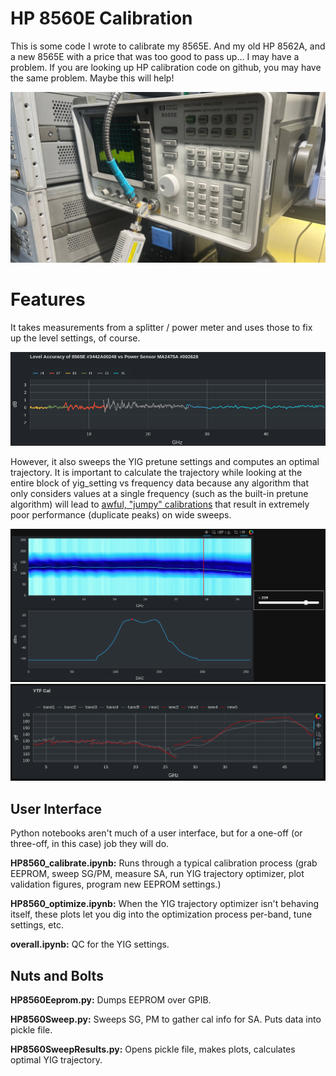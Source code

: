 # HP 8560E Calibration

This is some code I wrote to calibrate my 8565E. And my old HP 8562A, and a new 8565E with a price that was too good to pass up... I may have a problem. If you are looking up HP calibration code on github, you may have the same problem. Maybe this will help!

<img src="hp8565e.jpg">

# Features

It takes measurements from a splitter / power meter and uses those to fix up the level settings, of course. 

<img src="8565e_3442A00248/248_level_accuracy.png">

However, it also sweeps the YIG pretune settings and computes an optimal trajectory. It is important to calculate the trajectory while looking at the entire block of yig_setting vs frequency data because any algorithm that only considers values at a single frequency (such as the built-in pretune algorithm) will lead to [awful, "jumpy" calibrations](https://youtu.be/dygVTmiumYU?t=169) that result in extremely poor performance (duplicate peaks) on wide sweeps.

<img src="8565e_3442A00248/248_yig_cal.png">

<img src="8565e_3442A00248/248_yig_cal2.png">


## User Interface

Python notebooks aren't much of a user interface, but for a one-off (or three-off, in this case) job they will do.

**HP8560_calibrate.ipynb:** Runs through a typical calibration process (grab EEPROM, sweep SG/PM, measure SA, run YIG trajectory optimizer, plot validation figures, program new EEPROM settings.)

**HP8560_optimize.ipynb:** When the YIG trajectory optimizer isn't behaving itself, these plots let you dig into the optimization process per-band, tune settings, etc.

**overall.ipynb:** QC for the YIG settings.


## Nuts and Bolts

**HP8560Eeprom.py:** Dumps EEPROM over GPIB.

**HP8560Sweep.py:** Sweeps SG, PM to gather cal info for SA. Puts data into pickle file.

**HP8560SweepResults.py:** Opens pickle file, makes plots, calculates optimal YIG trajectory.
